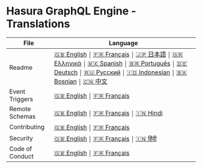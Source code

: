 # Hasura GraphQL Engine - Translations

| File            | Language      |
|-----------------|---------------|
| Readme          | [:uk: English](../README.md) ￨ [:fr: Français](README.french.md) ￨ [:jp: 日本語](README.japanese.md) ￨ [🇬🇷 Ελληνικά](README.greek.md) ￨ [🇲🇽 Spanish](README.mx_spanish.md) ￨ [:brazil: Português](README.portuguese_br.md) ￨ [🇩🇪 Deutsch](README.german.md) ￨ [:ru: Русский](README.russian.md) ￨ [:indonesia: Indonesian](README.indonesian.md) ￨ [:bosnia_herzegovina: Bosnian](README.bosnian.md) ￨ [:cn: 中文](README.chinese.md)  | [:tr: Türkçe](README.turkish.md) ￨
| Event Triggers  | [:uk: English](../event-triggers.md)  ￨ [:fr: Français](event-triggers.french.md)  |
| Remote Schemas          | [:uk: English](../remote-schemas.md)          ￨ [:fr: Français](remote-schemas.french.md)          ￨ [:india: Hindi](remote-schemas.hindi.md)                   
| Contributing    | [:uk: English](../CONTRIBUTING.md)    ￨ [:fr: Français](CONTRIBUTING.french.md)    |
| Security        | [:uk: English](../SECURITY.md)        ￨ [:fr: Français](SECURITY.french.md)  ￨ [:india: हिंदी](SECURITY.hindi.md) 
| Code of Conduct | [:uk: English](../code-of-conduct.md) ￨ [:fr: Français](code-of-conduct.french.md) |
